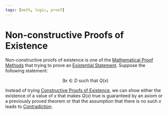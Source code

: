 ```yaml
---
tags: [math, logic, proof]
---
```


# Non-constructive Proofs of Existence

Non-constructive proofs of existence is one of the [Mathematical Proof Methods](202302281137.md)
that trying to prove an [Existential Statement](202204281254.md). Suppose the
following statement:

$$
\exists x \in D \text{ such that } Q(x)
$$

Instead of trying [Constructive Proofs of Existence](202302281138.md), we can
show either the existence of a value of $x$ that makes $Q(x)$ true is guaranteed
by an axiom or a previously proved theorem or that the assumption that there is
no such $x$ leads to [Contradiction](202206172158.md).
